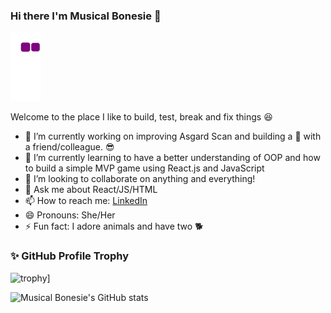 ### Hi there I'm Musical Bonesie 👋
![snack gif](https://github.com/Musical-Bonesie/Musical-Bonesie/blob/output/github-contribution-grid-snake.gif)

Welcome to the place I like to build, test, break and fix things :satisfied:

- 🔭 I’m currently working on improving Asgard Scan and building a :space_invader: with a friend/colleague. :sunglasses: 
- 🌱 I’m currently learning to have a better understanding of OOP and how to build a simple MVP game using React.js and JavaScript 
- 👯 I’m looking to collaborate on anything and everything! 
- 💬 Ask me about React/JS/HTML
- 📫 How to reach me: [LinkedIn](https://www.linkedin.com/in/signekurczaba/)
- 😄 Pronouns: She/Her
- ⚡ Fun fact: I adore animals and have two :dog2:

### :sparkles: GitHub Profile Trophy
![trophy](https://github-profile-trophy.vercel.app/?username=Musical-Bonesie&theme=juicyfresh&row=2&column=3)]

![Musical Bonesie's GitHub stats](https://github-readme-stats.vercel.app/api?username=Musical-Bonesie&count_private=true&show_icons=true&theme=dracula)


